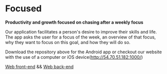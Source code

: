 # Focused

**Productivity and growth focused on chasing after a weekly focus**

Our application facilitates a person's desire to improve their skills and life. The app asks the user for a focus of the week, an overview of that focus, why they want to focus on this goal, and how they will do so. 

Download the repository above for the Android app or checkout our website with the use of a computer or iOS device(http://54.70.51.182:1000/)

[Web front-end](https://github.com/varughese/focusapp-frontend) &&
[Web back-end](https://github.com/varughese/focusapp-backend)
